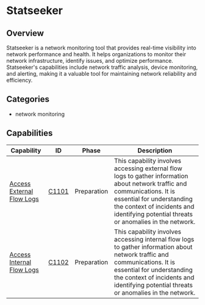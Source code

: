 # Statseeker

## Overview

Statseeker is a network monitoring tool that provides real-time visibility into network performance and health. It helps organizations to monitor their network infrastructure, identify issues, and optimize performance. Statseeker's capabilities include network traffic analysis, device monitoring, and alerting, making it a valuable tool for maintaining network reliability and efficiency.

## Categories

- network monitoring

## Capabilities

| Capability | ID | Phase | Description |
|------------|----|-------|-------------|
| [Access External Flow Logs](C1101.md) | [C1101](../../capability/access-external-flow-logs/index.md) | Preparation | This capability involves accessing external flow logs to gather information about network traffic and communications. It is essential for understanding the context of incidents and identifying potential threats or anomalies in the network. |
| [Access Internal Flow Logs](C1102.md) | [C1102](../../capability/access-internal-flow-logs/index.md) | Preparation | This capability involves accessing internal flow logs to gather information about network traffic and communications. It is essential for understanding the context of incidents and identifying potential threats or anomalies in the network. |